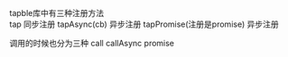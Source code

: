 tapble库中有三种注册方法   
tap 同步注册
tapAsync(cb)  异步注册
tapPromise(注册是promise)  异步注册


调用的时候也分为三种
call
callAsync
promise